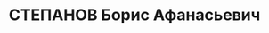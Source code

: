 ---
title: СТЕПАНОВ Борис Афанасьевич
description: '1896 р., м. Саратов, росіянин, службовець, позапартійний, освіта середня,
  начальник планового відділу Тульського управління "Мосбасбуду".

  16.11.1937 р.звинувачений в участі у шпигунсько-диверсійній організації, розстріляний
  25.11.1937 р.

  Реабілітований 10.11.1956 р.'
---